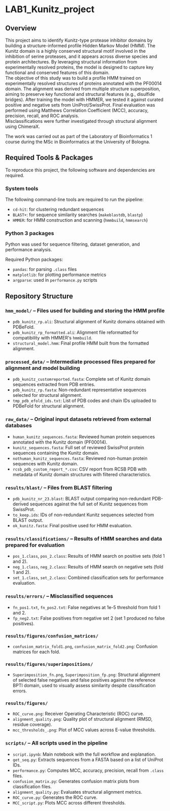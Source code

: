 # LAB1_Kunitz_project
## Overview
This project aims to identify Kunitz-type protease inhibitor domains by building a structure-informed profile Hidden Markov Model (HMM). The Kunitz domain is a highly conserved structural motif involved in the inhibition of serine proteases, and it appears across diverse species and protein architectures. By leveraging structural information from experimentally resolved proteins, the model is designed to capture key functional and conserved features of this domain.\
The objective of this study was to build a profile HMM trained on experimentally resolved structures of proteins annotated with the PF00014 domain. The alignment was derived from multiple structure superposition, aiming to preserve key functional and structural features (e.g., disulfide bridges). After training the model with HMMER, we tested it against curated positive and negative sets from UniProt/SwissProt. Final evaluation was performed using Matthews Correlation Coefficient (MCC), accuracy, precision, recall, and ROC analysis.\
Misclassifications were further investigated through structural alignment using ChimeraX.

The work was carried out as part of the Laboratory of Bioinformatics 1 course during the MSc in Bioinformatics at the University of Bologna.

## Required Tools & Packages

To reproduce this project, the following software and dependencies are required.

### System tools

The following command-line tools are required to run the pipeline:

- `cd-hit`: for clustering redundant sequences
- `BLAST+`: for sequence similarity searches (`makeblastdb`, `blastp`)
- `HMMER`: for HMM construction and scanning (`hmmbuild`, `hmmsearch`)

### Python 3 packages

Python was used for sequence filtering, dataset generation, and performance analysis.

Required Python packages:
- `pandas`: for parsing `.class` files
- `matplotlib`: for plotting performance metrics
- `argparse`: used in `performance.py` scripts

## Repository Structure

### `hmm_model/` – Files used for building and storing the HMM profile
- `pdb_kunitz_rp.ali`: Structural alignment of Kunitz domains obtained with PDBeFold.
- `pdb_kunitz_rp_formatted.ali`: Alignment file reformatted for compatibility with HMMER's `hmmbuild`.
- `structural_model.hmm`: Final profile HMM built from the formatted alignment.


### `processed_data/` – Intermediate processed files prepared for alignment and model building
- `pdb_kunitz_customreported.fasta`: Complete set of Kunitz domain sequences extracted from PDB entries.
- `pdb_kunitz_rp.fasta`: Non-redundant representative sequences selected for structural alignment.
- `tmp_pdb_efold_ids.txt`: List of PDB codes and chain IDs uploaded to PDBeFold for structural alignment.


### `raw_data/` – Original input datasets retrieved from external databases
- `human_kunitz_sequences.fasta`: Reviewed human protein sequences annotated with the Kunitz domain (PF00014).
- `kunitz_sequences.fasta`: Full set of reviewed SwissProt protein sequences containing the Kunitz domain.
- `nothuman_kunitz_sequences.fasta`: Reviewed non-human protein sequences with Kunitz domain.
- `rcsb_pdb_custom_report_*.csv`: CSV report from RCSB PDB with metadata of Kunitz domain structures with filtered characteristics.


### `results/blast/` – Files from BLAST filtering
- `pdb_kunitz_nr_23.blast`: BLAST output comparing non-redundant PDB-derived sequences against the full set of Kunitz sequences from SwissProt.
- `to_keep.ids`: IDs of non-redundant Kunitz sequences selected from BLAST output.
- `ok_kunitz.fasta`: Final positive used for HMM evaluation.


### `results/classifications/` – Results of HMM searches and data prepared for evaluation
- `pos_1.class`, `pos_2.class`: Results of HMM search on positive sets (fold 1 and 2).
- `neg_1.class`, `neg_2.class`: Results of HMM search on negative sets (fold 1 and 2).
- `set_1.class`, `set_2.class`: Combined classification sets for performance evaluation.


### `results/errors/` – Misclassified sequences
- `fn_pos1.txt`, `fn_pos2.txt`: False negatives at 1e-5 threshold from fold 1 and 2.
- `fp_neg2.txt`: False positives from negative set 2 (set 1 produced no false positives).


### `results/figures/confusion_matrices/`
- `confusion_matrix_fold1.png`, `confusion_matrix_fold2.png`: Confusion matrices for each fold.

### `results/figures/superimpositions/`
- `Superimposition_fn.png`, `Superimposition_fp.png`: Structural alignment of selected false negatives and false positives against the reference BPTI domain, used to visually assess similarity despite classification errors.

### `results/figures/`
- `ROC_curve.png`: Receiver Operating Characteristic (ROC) curve.
- `alignment_quality.png`: Quality plot of structural alignment (RMSD, residue coverage).
- `mcc_thresholds_.png`: Plot of MCC values across E-value thresholds.


### `scripts/` – All scripts used in the pipeline
- `script.ipynb`: Main notebook with the full workflow and explanation.
- `get_seq.py`: Extracts sequences from a FASTA based on a list of UniProt IDs.
- `performance.py`: Computes MCC, accuracy, precision, recall from `.class` files.
- `confusion_matrix.py`: Generates confusion matrix plots from classification files.
- `alignment_quality.py`: Evaluates structural alignment metrics.
- `ROC_curve.py`: Generates the ROC curve.
- `MCC_script.py`: Plots MCC across different thresholds.
